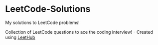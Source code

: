 # LeetCode-Solutions

My solutions to LeetCode problems!

Collection of LeetCode questions to ace the coding interview! - Created using [LeetHub](https://github.com/QasimWani/LeetHub)
